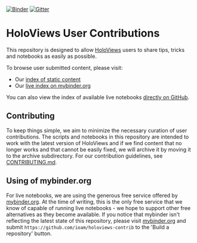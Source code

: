 [![Binder](http://mybinder.org/badge.svg)](http://mybinder.org/repo/ioam/holoviews-contrib)
[![Gitter](https://badges.gitter.im/Join%20Chat.svg)](https://gitter.im/ioam/holoviews?utm_source=badge&utm_medium=badge&utm_campaign=pr-badge&utm_content=badge)

# HoloViews User Contributions

This repository is designed to allow [HoloViews](holoviews.org) users to
share tips, tricks and notebooks as easily as possible.

To browse user submitted content, please visit:

* Our [index of static content](https://github.com/ioam/holoviews-contrib/blob/master/index.md)
* Our [live index on mybinder.org](http://mybinder.org/repo/ioam/holoviews-contrib)

You can also view the index of available live notebooks [directly on GitHub](https://github.com/ioam/holoviews-contrib/blob/master/index.ipynb).

## Contributing

To keep things simple, we aim to minimize the necessary curation of user
contributions. The scripts and notebooks in this repository are intended to work with
the latest version of HoloViews and if we find content that no longer works and that
cannot be easily fixed, we will archive it by moving it to the archive
subdirectory. For our contribution guidelines, see
[CONTRIBUTING.md](https://github.com/ioam/holoviews-contrib/blob/master/CONTRIBUTING.md).

## Using of mybinder.org

For live notebooks, we are using the generous free service offered by
[mybinder.org](http://mybinder.org/). At the time of writing, this is the only free
service that we know of capable of running live notebooks - we hope to support other
free alternatives as they become available. If you notice that mybinder isn't
reflecting the latest state of this repository, please visit
[mybinder.org](http://mybinder.org/) and submit
``https://github.com/ioam/holoviews-contrib`` to the 'Build a repository' button.
